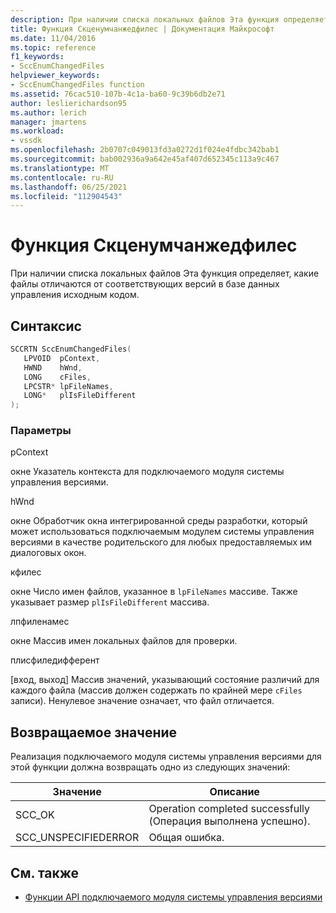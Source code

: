 ```yaml
---
description: При наличии списка локальных файлов Эта функция определяет, какие файлы отличаются от соответствующих версий в базе данных управления исходным кодом.
title: Функция Скценумчанжедфилес | Документация Майкрософт
ms.date: 11/04/2016
ms.topic: reference
f1_keywords:
- SccEnumChangedFiles
helpviewer_keywords:
- SccEnumChangedFiles function
ms.assetid: 76cac510-107b-4c1a-ba60-9c39b6db2e71
author: leslierichardson95
ms.author: lerich
manager: jmartens
ms.workload:
- vssdk
ms.openlocfilehash: 2b0707c049013fd3a0272d1f024e4fdbc342bab1
ms.sourcegitcommit: bab002936a9a642e45af407d652345c113a9c467
ms.translationtype: MT
ms.contentlocale: ru-RU
ms.lasthandoff: 06/25/2021
ms.locfileid: "112904543"
---
```

# <a name="sccenumchangedfiles-function"></a>Функция Скценумчанжедфилес
При наличии списка локальных файлов Эта функция определяет, какие файлы отличаются от соответствующих версий в базе данных управления исходным кодом.

## <a name="syntax"></a>Синтаксис

```cpp
SCCRTN SccEnumChangedFiles(
   LPVOID  pContext,
   HWND    hWnd,
   LONG    cFiles,
   LPCSTR* lpFileNames,
   LONG*   plIsFileDifferent
);
```

### <a name="parameters"></a>Параметры
 pContext

окне Указатель контекста для подключаемого модуля системы управления версиями.

 hWnd

окне Обработчик окна интегрированной среды разработки, который может использоваться подключаемым модулем системы управления версиями в качестве родительского для любых предоставляемых им диалоговых окон.

 кфилес

окне Число имен файлов, указанное в `lpFileNames` массиве. Также указывает размер `plIsFileDifferent` массива.

 лпфиленамес

окне Массив имен локальных файлов для проверки.

 плисфиледифферент

[вход, выход] Массив значений, указывающий состояние различий для каждого файла (массив должен содержать по крайней мере `cFiles` записи). Ненулевое значение означает, что файл отличается.

## <a name="return-value"></a>Возвращаемое значение
 Реализация подключаемого модуля системы управления версиями для этой функции должна возвращать одно из следующих значений:

|Значение|Описание|
|-----------|-----------------|
|SCC_OK|Operation completed successfully (Операция выполнена успешно).|
|SCC_UNSPECIFIEDERROR|Общая ошибка.|

## <a name="see-also"></a>См. также
- [Функции API подключаемого модуля системы управления версиями](../extensibility/source-control-plug-in-api-functions.md)
